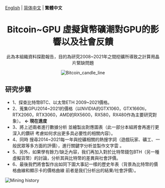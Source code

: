 [English](./README.md) |  [简体中文](./README.zh-CN.md) | **繁體中文**
<h1 align="center">Bitcoin~GPU 虛擬貨幣礦潮對GPU的影響以及社會反饋</h1>

<div align="center">

此為本組織資料探勘報告，目的為研究2008~2021年之間挖礦所導致之計算用晶片緊缺問題

![Bitcoin_candle_line](https://github.com/showhandss/Bitcoin-GPU_prise/raw/master/Bitcoin_candle_line.png)

</div>

## 研究步驟

- 1、探查比特幣BTC、以太幣ETH 2009~2021價格。
- 2、蒐集GPU2014~2021的價格（以NVIDIA的GTX1060，GTX1660ti，RTX2060，RTX3060，AMD的RX5600，RX580，RX480作為主要研究對象）。   **<- 現在進度**
- 3、將上述兩者進行數據分析 並繪製出對應圖表（此一部分本組將會再進行更深入的鑽研 考慮如何求出更多具必要性的相關内容）。
- 4、同時 搜尋2014~2021每一年與挖礦相關的熱搜字詞（遊戲玩家、礦工、一般民眾等多方面的評價），進行關鍵字分析並製作文字雲 。
- 5、另外，如果學有餘力/缺乏內容，我们再加入對於比特幣錢包BTH（另一種虛擬貨幣）的討論，分析其與比特幣的差異與社會評價。
- 6、最後我們將會製作出如同下圖大事記一樣的歷史年表（背景為比特幣的價格曲線和顯示卡的價格曲線 前者是我们分析出的結果/社會評價）。

![Mining history](https://github.com/showhandss/Bitcoin-GPU_prise/raw/master/640-4.jpeg)
